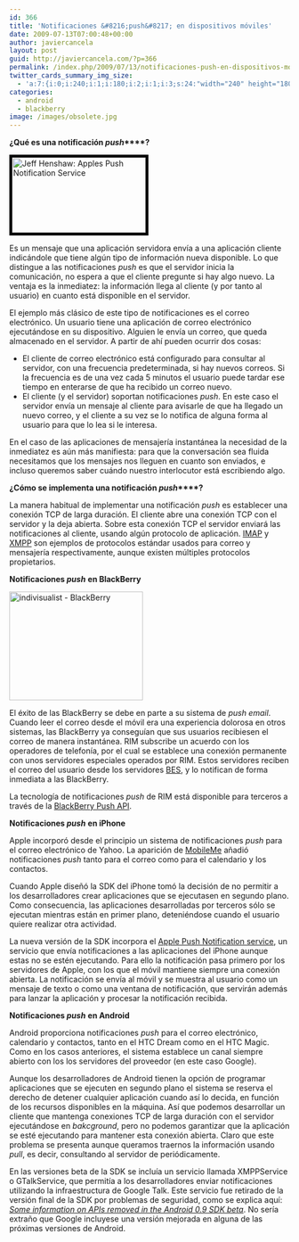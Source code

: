 ```yaml
---
id: 366
title: 'Notificaciones &#8216;push&#8217; en dispositivos móviles'
date: 2009-07-13T07:00:48+00:00
author: javiercancela
layout: post
guid: http://javiercancela.com/?p=366
permalink: /index.php/2009/07/13/notificaciones-push-en-dispositivos-moviles/
twitter_cards_summary_img_size:
  - 'a:7:{i:0;i:240;i:1;i:180;i:2;i:1;i:3;s:24:"width="240" height="180"";s:4:"bits";i:8;s:8:"channels";i:3;s:4:"mime";s:9:"image/gif";}'
categories:
  - android
  - blackberry
image: /images/obsolete.jpg
---
```

**¿Qué es una notificación _push_****?**

[<img class=" alignright" style="border:5px solid black;" title="Jeff Henshaw: Apple's Push Notification Service" src="http://farm4.static.flickr.com/3341/3225601827_3aa6473718_m.jpg" alt="Jeff Henshaw: Apples Push Notification Service" width="240" height="135" />](http://www.flickr.com/photos/jeffhenshaw/3225601827/)

Es un mensaje que una aplicación servidora envía a una aplicación cliente indicándole que tiene algún tipo de información nueva disponible. Lo que distingue a las notificaciones _push_ es que el servidor inicia la comunicación, no espera a que el cliente pregunte si hay algo nuevo. La ventaja es la inmediatez: la información llega al cliente (y por tanto al usuario) en cuanto está disponible en el servidor.

El ejemplo más clásico de este tipo de notificaciones es el correo electrónico. Un usuario tiene una aplicación de correo electrónico ejecutándose en su dispositivo. Alguien le envía un correo, que queda almacenado en el servidor. A partir de ahí pueden ocurrir dos cosas:

  * El cliente de correo electrónico está configurado para consultar al servidor, con una frecuencia predeterminada, si hay nuevos correos. Si la frecuencia es de una vez cada 5 minutos el usuario puede tardar ese tiempo en enterarse de que ha recibido un correo nuevo.
  * El cliente (y el servidor) soportan notificaciones _push_. En este caso el servidor envía un mensaje al cliente para avisarle de que ha llegado un nuevo correo, y el cliente a su vez se lo notifica de alguna forma al usuario para que lo lea si le interesa.

En el caso de las aplicaciones de mensajería instantánea la necesidad de la inmediatez es aún más manifiesta: para que la conversación sea fluida necesitamos que los mensajes nos lleguen en cuanto son enviados, e incluso queremos saber cuándo nuestro interlocutor está escribiendo algo.

**¿Cómo se implementa una notificación _push_****?**

La manera habitual de implementar una notificación _push_ es establecer una conexión TCP de larga duración. El cliente abre una conexión TCP con el servidor y la deja abierta. Sobre esta conexión TCP el servidor enviará las notificaciones al cliente, usando algún protocolo de aplicación. <a title="IMAP" href="http://en.wikipedia.org/wiki/Internet_Message_Access_Protocol" target="_self">IMAP</a> y <a title="XMPP" href="http://en.wikipedia.org/wiki/Extensible_Messaging_and_Presence_Protocol" target="_self">XMPP</a> son ejemplos de protocolos estándar usados para correo y mensajería respectivamente, aunque existen múltiples protocolos propietarios.

**Notificaciones _push_** **en BlackBerry**

[<img class="  alignright" title="BlackBerry" src="http://farm4.static.flickr.com/3547/3500715353_8a83868705_m.jpg" alt="indivisualist - BlackBerry" width="240" height="195" />](http://www.flickr.com/photos/indivisualist/3500715353/)

El éxito de las BlackBerry se debe en parte a su sistema de _push email_. Cuando leer el correo desde el móvil era una experiencia dolorosa en otros sistemas, las BlackBerry ya conseguían que sus usuarios recibiesen el correo de manera instantánea. RIM subscribe un acuerdo con los operadores de telefonía, por el cual se establece una conexión permanente con unos servidores especiales operados por RIM. Estos servidores reciben el correo del usuario desde los servidores [BES](http://en.wikipedia.org/wiki/BlackBerry_Enterprise_Server), y lo notifican de forma inmediata a las BlackBerry.

La tecnología de notificaciones _push_ de RIM está disponible para terceros a través de la <a href="http://na.blackberry.com/eng/developers/javaappdev/pushapi.jsp?CPID=PUSHAPI00" target="_self">BlackBerry Push API</a>.

**Notificaciones _push_** **en iPhone**

Apple incorporó desde el principio un sistema de notificaciones _push_ para el correo electrónico de Yahoo. La aparición de [MobileMe](http://www.apple.com/es/mobileme/) añadió notificaciones _push_ tanto para el correo como para el calendario y los contactos.

Cuando Apple diseñó la SDK del iPhone tomó la decisión de no permitir a los desarrolladores crear aplicaciones que se ejecutasen en segundo plano. Como consecuencia, las aplicaciones desarrolladas por terceros sólo se ejecutan mientras están en primer plano, deteniéndose cuando el usuario quiere realizar otra actividad.

La nueva versión de la SDK incorpora el [Apple Push Notification service](http://developer.apple.com/iphone/program/sdk/), un servicio que envía notificaciones a las aplicaciones del iPhone aunque estas no se estén ejecutando. Para ello la notificación pasa primero por los servidores de Apple, con los que el móvil mantiene siempre una conexión abierta. La notificación se envía al móvil y se muestra al usuario como un mensaje de texto o como una ventana de notificación, que servirán además para lanzar la aplicación y procesar la notificación recibida.

**Notificaciones _push_** **en Android**

Android proporciona notificaciones _push_ para el correo electrónico, calendario y contactos, tanto en el HTC Dream como en el HTC Magic. Como en los casos anteriores, el sistema establece un canal siempre abierto con los los servidores del proveedor (en este caso Google).

Aunque los desarrolladores de Android tienen la opción de programar aplicaciones que se ejecuten en segundo plano el sistema se reserva el derecho de detener cualquier aplicación cuando así lo decida, en función de los recursos disponibles en la máquina. Así que podemos desarrollar un cliente que mantenga conexiones TCP de larga duración con el servidor ejecutándose en _bakcground_, pero no podemos garantizar que la aplicación se esté ejecutando para mantener esta conexión abierta. Claro que este problema se presenta aunque queramos traernos la información usando _pull_, es decir, consultando al servidor de periódicamente.

En las versiones beta de la SDK se incluía un servicio llamada XMPPService o GTalkService, que permitía a los desarrolladores enviar notificaciones utilizando la infraestructura de Google Talk. Este servicio fue retirado de la versión final de la SDK por problemas de seguridad, como se explica aquí: _[Some information on APIs removed in the Android 0.9 SDK beta](http://android-developers.blogspot.com/2008/08/some-information-on-apis-removed-in.html "Some information on APIs removed in the Android 0.9 SDK beta")_. No sería extraño que Google incluyese una versión mejorada en alguna de las próximas versiones de Android.